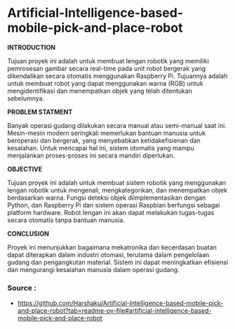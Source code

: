 # Artificial-Intelligence-based-mobile-pick-and-place-robot
**INTRODUCTION**

Tujuan proyek ini adalah untuk membuat lengan robotik yang memiliki pemrosesan gambar secara real-time pada unit robot bergerak yang dikendalikan secara otomatis menggunakan Raspberry Pi. Tujuannya adalah untuk membuat robot yang dapat menggunakan warna (RGB) untuk mengidentifikasi dan menempatkan objek yang telah ditentukan sebelumnya.

**PROBLEM STATMENT**

Banyak operasi gudang dilakukan secara manual atau semi-manual saat ini. Mesin-mesin modern seringkali memerlukan bantuan manusia untuk beroperasi dan bergerak, yang menyebabkan ketidakefisienan dan kesalahan. Untuk mencapai hal ini, sistem otomatis yang mampu menjalankan proses-proses ini secara mandiri diperlukan.

**OBJECTIVE**

Tujuan proyek ini adalah untuk membuat sistem robotik yang menggunakan lengan robotik untuk mengenali, mengkategorikan, dan menempatkan objek berdasarkan warna. Fungsi deteksi objek diimplementasikan dengan Python, dan Raspberry Pi dan sistem operasi Raspbian berfungsi sebagai platform hardware. Robot lengan ini akan dapat melakukan tugas-tugas secara otomatis tanpa bantuan manusia.

**CONCLUSION**

Proyek ini menunjukkan bagaimana mekatronika dan kecerdasan buatan dapat diterapkan dalam industri otomasi, terutama dalam pengelolaan gudang dan pengangkutan material. Sistem ini dapat meningkatkan efisiensi dan mengurangi kesalahan manusia dalam operasi gudang.


### Source :
- https://github.com/Harshaku/Artificial-Intelligence-based-mobile-pick-and-place-robot?tab=readme-ov-file#artificial-intelligence-based-mobile-pick-and-place-robot




